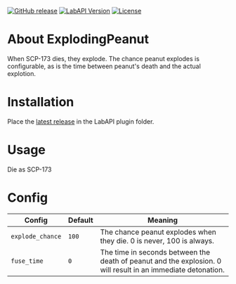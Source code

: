 ﻿[![GitHub release](https://flat.badgen.net/github/release/FrikandelbroodjeCommunity/ExplodingPeanut-LabAPI/)](https://github.com/FrikandelbroodjeCommunity/ExplodingPeanut-LabAPI/releases/latest)
[![LabAPI Version](https://flat.badgen.net/static/LabAPI%20Version/v1.1.2)](https://github.com/northwood-studios/LabAPI)
[![License](https://flat.badgen.net/github/license/FrikandelbroodjeCommunity/ExplodingPeanut-LabAPI/)](https://github.com/FrikandelbroodjeCommunity/ExplodingPeanut-LabAPI/blob/master/LICENSE)

# About ExplodingPeanut

When SCP-173 dies, they explode. The chance peanut explodes is configurable, as is the time between peanut's death and
the actual explotion.

# Installation

Place the [latest release](https://github.com/gamendegamer321/CameraSystem-LabAPI/releases/latest) in the LabAPI plugin
folder.

# Usage

Die as SCP-173

# Config

| Config             | Default | Meaning                                                                                                                              |
|--------------------|---------|--------------------------------------------------------------------------------------------------------------------------------------|
| `explode_chance`   | `100`   | The chance peanut explodes when they die. 0 is never, 100 is always.                                                                 |
| `fuse_time`        | `0`     | The time in seconds between the death of peanut and the explosion. 0 will result in an immediate detonation.                         |
